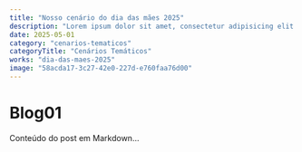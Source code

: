 ```yaml
---
title: "Nosso cenário do dia das mães 2025"
description: "Lorem ipsum dolor sit amet, consectetur adipisicing elit. Obcaecati maxime, a eligendi excepturi saepe laudantium dolores iure hic, soluta quaerat dolor? Incidunt doloremque beatae aspernatur ratione est! Explicabo, quae laboriosam."
date: 2025-05-01
category: "cenarios-tematicos"
categoryTitle: "Cenários Temáticos"
works: "dia-das-maes-2025"
image: "58acda17-3c27-42e0-227d-e760faa76d00"
---
```


# Blog01
Conteúdo do post em Markdown...